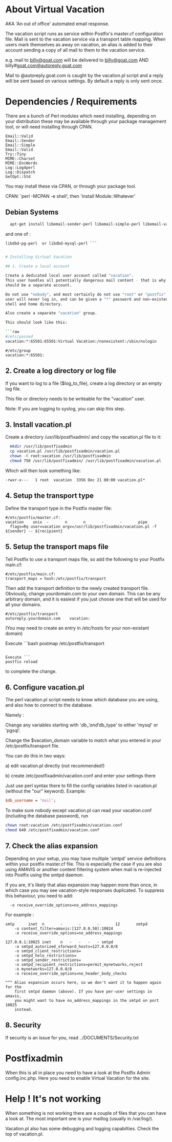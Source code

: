 # About Virtual Vacation

AKA 'An out of office' automated email response.

The vacation script runs as service within Postfix's master.cf configuration file.
Mail is sent to the vacation service via a transport table mapping.
When users mark themselves as away on vacation, an alias is added to their account 
sending a copy of all mail to them to the vacation service.

e.g. mail to billy@goat.com will be delivered to 
    billy@goat.com AND 
    billy#goat.com@autoreply.goat.com

Mail to @autoreply.goat.com is caught by the vacation.pl script and a reply 
will be sent based on various settings. By default a reply is only sent once.

# Dependencies / Requirements

There are a bunch of Perl modules which need installing, depending on your 
distribution these may be available through your package management tool, or
will need installing through CPAN.

```
Email::Valid
Email::Sender
Email::Simple
Email::Valid
Try::Tiny
MIME::Charset
MIME::EncWords
Log::Log4perl
Log::Dispatch
GetOpt::Std
```

You may install these via CPAN, or through your package tool.

CPAN: 'perl -MCPAN -e shell', then 'install Module::Whatever'


## Debian Systems 


```bash
  apt-get install libemail-sender-perl libemail-simple-perl libemail-valid-perl libtry-tiny-perl libdbd-pg-perl libmime-perl liblog-log4perl-perl liblog-dispatch-perl libgetopt-argvfile-perl libmime-charset-perl libmime-encwords-perl libmime-encwords-perl 
```

and one of : 
```bash
libdbd-pg-perl  or libdbd-mysql-perl ```


# Installing Virtual Vacation

## 1. Create a local account

Create a dedicated local user account called "vacation". 
This user handles all potentially dangerous mail content - that is why it
should be a separate account.

Do not use "nobody", and most certainly do not use "root" or "postfix".  The
user will never log in, and can be given a "*" password and non-existent
shell and home directory.

Also create a separate "vacation" group.

This should look like this:

```raw
#/etc/passwd
vacation:*:65501:65501:Virtual Vacation:/nonexistent:/sbin/nologin
```

```raw
#/etc/group
vacation:*:65501:
```

## 2. Create a log directory or log file

If you want to log to a file ($log\_to\_file), create a log directory or an 
empty log file.

This file or directory needs to be writeable for the "vacation" user.

Note: If you are logging to syslog, you can skip this step.


## 3. Install vacation.pl

Create a directory /usr/lib/postfixadmin/ and copy the vacation.pl file to it:

```bash
  mkdir /usr/lib/postfixadmin
  cp vacation.pl /usr/lib/postfixadmin/vacation.pl
  chown -R root:vacation /usr/lib/postfixadmin
  chmod 750 /usr/lib/postfixadmin/ /usr/lib/postfixadmin/vacation.pl
```

Which will then look something like:

```raw
-rwxr-x---   1 root  vacation  3356 Dec 21 00:00 vacation.pl*
```


## 4. Setup the transport type

Define the transport type in the Postfix master file:

```raw
#/etc/postfix/master.cf:
vacation    unix  -       n       n       -       -       pipe
  flags=Rq user=vacation argv=/usr/lib/postfixadmin/vacation.pl -f ${sender} -- ${recipient}
```

## 5. Setup the transport maps file

Tell Postfix to use a transport maps file, so add the following to your
Postfix main.cf:

```raw
#/etc/postfix/main.cf:
transport_maps = hash:/etc/postfix/transport
```

Then add the transport definition to the newly created transport file.
Obviously, change yourdomain.com to your own domain. This can be any
arbitrary domain, and it is easiest if you just choose one that will be used
for all your domains.

```raw
#/etc/postfix/transport
autoreply.yourdomain.com	vacation:
```


(You may need to create an entry in /etc/hosts for your non-existant domain)

Execute ```bash
postmap /etc/postfix/transport
```

Execute ```
postfix reload
```
 to complete the change.


## 6. Configure vacation.pl

The perl vacation.pl script needs to know which database you are using, and also
how to connect to the database.

Namely :

Change any variables starting with '$db\_' and '$db\_type' to either 'mysql' or 'pgsql'.

Change the $vacation\_domain variable to match what you entered in your /etc/postfix/transport 
file.

You can do this in two ways:

a) edit vacation.pl directly (not recommended!)

b) create /etc/postfixadmin/vacation.conf and enter your settings there

   Just use perl syntax there to fill the config variables listed in vacation.pl
   (without the "our" keyword). Example:
```perl
$db_username = 'mail';
```

   To make sure nobody except vacation.pl can read your vacation.conf (including the
   database password), run

```bash
chown root:vacation /etc/postfixadmin/vacation.conf
chmod 640 /etc/postfixadmin/vacation.conf
```


## 7. Check the alias expansion

Depending on your setup, you may have multiple 'smtpd' service definitions within 
your postfix master.cf file. This is especially the case if you are also using AMAVIS or
another content filtering system when mail is re-injected into Postfix using the smtpd daemon.

If you are, it's likely that alias expansion may happen more than once, in which case you 
may see vacation-style responses duplicated. To suppress this behaviour, you need to add:

```raw
  -o receive_override_options=no_address_mappings
```


For example :

```raw
smtp      inet  n       -       -       -       12       smtpd
    -o content_filter=amavis:[127.0.0.50]:10024
    -o receive_override_options=no_address_mappings

127.0.0.1:10025 inet    n   -   -   -   - smtpd
    -o smtpd_autorized_xforward_hosts=127.0.0.0/8
    -o smtpd_client_restrictions=
    -o smtpd_helo_restrictions=
    -o smtpd_sender_restrictions=
    -o smtpd_recipient_restrictions=permit_mynetworks,reject
    -o mynetworks=127.0.0.0/8
    -o receive_override_options=no_header_body_checks

```

	^^^ Alias expansion occurs here, so we don't want it to happen again for the
		first smtpd daemon (above). If you have per-user settings in amavis,
		you might want to have no_address_mappings in the smtpd on port 10025
		instead.


## 8. Security

If security is an issue for you, read ../DOCUMENTS/Security.txt

# Postfixadmin

When this is all in place you need to have a look at the Postfix Admin
config.inc.php. Here you need to enable Virtual Vacation for the site.


# Help ! It's not working

When something is not working there are a couple of files that you can have
a look at. The most important one is your maillog (usually in /var/log/).

Vacation.pl also has some debugging and logging capabilties. Check the top
of vacation.pl.


